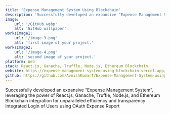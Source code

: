 ```yaml
---
title: 'Expense Management System Using Blockchain'
description: 'Successfully developed an expansive “Expense Management System”, leveraging the power of React.js, Ganache, Truffle, Node.js, and Ethereum Blockchain integration for unparalleled efficiency and transparency.'
image:
    url: '/GitHub.webp'
    alt: 'GitHub wallpaper'
worksImage1:
    url: '/image-3.png'
    alt: 'first image of your project.'
worksImage2:
    url: '/image-4.png'
    alt: 'second image of your project.'
platform: Web
stack: React.js, Ganache, Truffle, Node.js, Ethereum Blockchain 
website: https://expense-management-system-using-blockchain.vercel.app/
github: https://github.com/AvnishKumarT/Expense-Management-System-using-Blockchain
---
```


Successfully developed an expansive “Expense Management System”, leveraging the power of React.js, Ganache, Truffle, Node.js, and Ethereum Blockchain integration for unparalleled efficiency and transparency
Integrated Login of Users using OAuth
Expense Report
